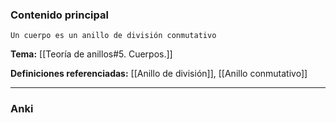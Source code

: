 ### Contenido principal

```ad-Formal
Un cuerpo es un anillo de división conmutativo
```

**Tema:** [[Teoría de anillos#5. Cuerpos.]]

**Definiciones referenciadas:** [[Anillo de división]], [[Anillo conmutativo]]

---
### Anki
